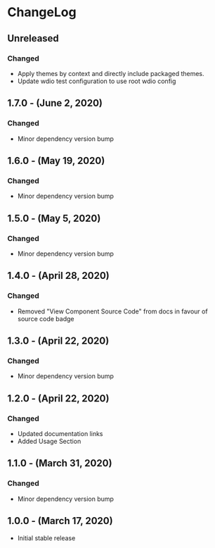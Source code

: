 ChangeLog
=========

Unreleased
----------
### Changed
* Apply themes by context and directly include packaged themes.
* Update wdio test configuration to use root wdio config

1.7.0 - (June 2, 2020)
------------------
### Changed
* Minor dependency version bump

1.6.0 - (May 19, 2020)
------------------
### Changed
* Minor dependency version bump

1.5.0 - (May 5, 2020)
------------------
### Changed
* Minor dependency version bump

1.4.0 - (April 28, 2020)
------------------
### Changed
* Removed "View Component Source Code" from docs in favour of source code badge

1.3.0 - (April 22, 2020)
------------------
### Changed
* Minor dependency version bump

1.2.0 - (April 22, 2020)
------------------
### Changed
* Updated documentation links
* Added Usage Section

1.1.0 - (March 31, 2020)
------------------
### Changed
* Minor dependency version bump

1.0.0 - (March 17, 2020)
------------------
* Initial stable release
